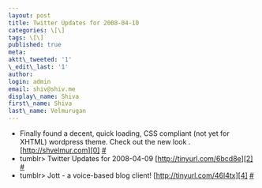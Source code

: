 ```yaml
---
layout: post
title: Twitter Updates for 2008-04-10
categories: \[\]
tags: \[\]
published: true
meta:
aktt\_tweeted: '1'
\_edit\_last: '1'
author:
login: admin
email: shiv@shiv.me
display\_name: Shiva
first\_name: Shiva
last\_name: Velmurugan
---
```


* Finally found a decent, quick loading, CSS compliant (not yet for XHTML) wordpress theme. Check out the new look . [http://shvelmur.com][0] [\#][1]
* tumblr\> Twitter Updates for 2008-04-09 [http://tinyurl.com/6bcd8e][2] [\#][3]
* tumblr\> Jott - a voice-based blog client! [http://tinyurl.com/46l4tx][4] [\#][5]


[0]: http://shvelmur.com
[1]: http://twitter.com/shvelmur/statuses/786116211
[2]: http://tinyurl.com/6bcd8e
[3]: http://twitter.com/shvelmur/statuses/786314065
[4]: http://tinyurl.com/46l4tx
[5]: http://twitter.com/shvelmur/statuses/786314070